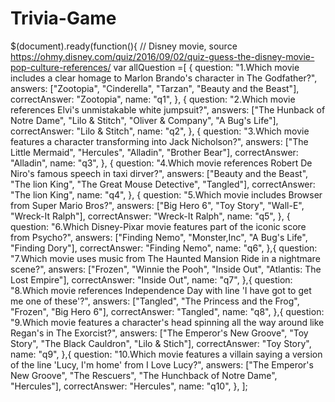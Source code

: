 # Trivia-Game
$(document).ready(function(){
    // Disney movie, source https://ohmy.disney.com/quiz/2016/09/02/quiz-guess-the-disney-movie-pop-culture-references/
    var allQuestion =[
        {
            question: "1.Which movie includes a clear homage to Marlon Brando's character in The Godfather?",
            answers: ["Zootopia", "Cinderella", "Tarzan", "Beauty and the Beast"],
            correctAnswer: "Zootopia",
            name: "q1",
        }, {
            question: "2.Which movie references Elvi's unmistakable white jumpsuit?",
            answers: ["The Hunback of Notre Dame", "Lilo & Stitch", "Oliver & Company", "A Bug's Life"],
            correctAnswer: "Lilo & Stitch",
            name: "q2",
        }, {
            question: "3.Which movie features a character transforming into Jack Nicholson?",
            answers: ["The Little Mermaid", "Hercules", "Alladin", "Brother Bear"],
            correctAnswer: "Alladin",
            name: "q3",
        }, {
            question: "4.Which movie references Robert De Niro's famous speech in taxi dirver?",
            answers: ["Beauty and the Beast", "The lion King", "The Great Mouse Detective", "Tangled"],
            correctAnswer: "The lion King",
            name: "q4",
        }, {
            question: "5.Which movie includes Browser from Super Mario Bros?",
            answers: ["Big Hero 6", "Toy Story", "Wall-E", "Wreck-It Ralph"],
            correctAnswer: "Wreck-It Ralph",
            name: "q5",
        }, {
            question: "6.Which Disney-Pixar movie features part of the iconic score from Psycho?",
            answers: ["Finding Nemo", "Monster,Inc", "A Bug's Life", "Finding Dory"],
            correctAnswer: "Finding Nemo",
            name: "q6",
        },{
            question: "7.Which movie uses music from The Haunted Mansion Ride in a nightmare scene?",
            answers: ["Frozen", "Winnie the Pooh", "Inside Out", "Atlantis: The Lost Empire"],
            correctAnswer: "Inside Out",
            name: "q7",
        },{
            question: "8.Which movie references Independence Day with line 'I have got to get me one of these'?",
            answers: ["Tangled", "The Princess and the Frog", "Frozen", "Big Hero 6"],
            correctAnswer: "Tangled",
            name: "q8",
        },{
            question: "9.Which movie features a character's head spinning all the way around like Regan's in The Exorcist?",
            answers: ["The Emperor's New Groove", "Toy Story", "The Black Cauldron", "Lilo & Stich"],
            correctAnswer: "Toy Story",
            name: "q9",
        },{
            question: "10.Which movie features a villain saying a version of the line 'Lucy, I'm home' from I Love Lucy?",
            answers: ["The Emperor's New Groove", "The Rescuers", "The Hunchback of Notre Dame", "Hercules"],
            correctAnswer: "Hercules",
            name: "q10",
        },
    ];